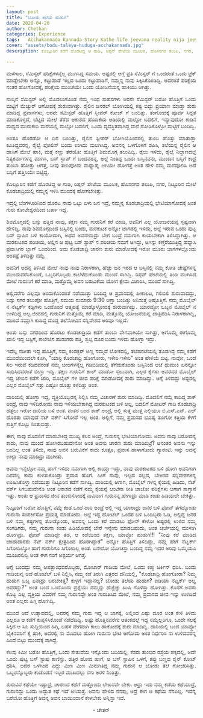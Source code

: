 ```yaml
---
layout: post
title: "ಬೋಡು ತಲೆಯ ಹುಡುಗ"
date: 2020-04-20
author: Chethan
categories: Experience
tags:	Acchakannada Kannada Story Kathe life jeevana reality nija jeevana Karnataka Travel Trek Hiking Aarohana
cover: "assets/bodu-taleya-huduga-acchakannada.jpg"
description: ಕೊಲ್ಲೂರಿನ ಕಡೆಗೆ ಹೊರಟಿದ್ದ ಆ ಗಾಡಿ, ರಿಪ್ಪನ್ ಪೇಟೆಯ ಮೂಲಕ, ಹೊಸನಗರ ತಲುಪಿ, ನಗರ, ನಿಟ್ಟೂರಿನ ಮೇಲೆ ಕೊಡಚಾದ್ರಿಯಲ್ಲಿ ನಮ್ಮನ್ನ ಇಳಿಸಿ ಮುಂದಕ್ಕೆ ಹೋಗಬೇಕಿತ್ತು.

---
```


<p align ="justify"> ಮಳೆಗಾಲ, ಸೆಮಿಸ್ಟರ್ ಪರಿಕ್ಷೆಗಳನ್ನೆಲ್ಲ ಮುಗಿಸಿದ್ದ ಸಮಯ. ಅಷ್ಟರಲ್ಲಿ ಆಗ್ಲೆ ಪ್ರತಿ ಸೆಮಿಸ್ಟರ್ ಗೆ ಒಂದರಂತೆ ಒಂದು ಟ್ರೆಕ್ ಮಾಡ್ಲೇಬೇಕು ಅನ್ನೊ, ಕಟ್ಟುಪಾಡೆ ಇಲ್ಲದ ಒಂದು ಕಟ್ಟುಪಾಡಿಗೆ, ನಮ್ಮನ್ನ ನಾವು ಸಿಕ್ಕಿಸಿಕೊಂಡಿದ್ವಿ. ಅದರಂತೆ ಪರಿಕ್ಷೆಯ ನಂತರ ಹೋಗೋದಕ್ಕೆ, ಪರಿಕ್ಷೆಯ ಮುಂಚೆಯೇ ಒಂದು ಯೋಜನೆಯನ್ನ ಹಾಕಿಯು ಆಗಿತ್ತು. </p><!--more-->

<p align ="justify"> ನಾಲ್ಕನೆ ಸೆಮಿಸ್ಟರ್ ಅಲ್ಲಿ ಮೊದಲುಗೊಂಡ ನಮ್ಮ ಇಂಥ ಸಾಹಸಗಳು ಆರನೇ ಸೆಮಿಸ್ಟರ್ ಬರೋ ಹೊತ್ತಿಗೆ ಒಂದು ಮಟ್ಟಿಗೆ ಮೆಚ್ಯುರ್ ಆಗೋದಕ್ಕೆ ಶುರುವಾಗಿತ್ತು‌‌. ರೈಲಿನ ಜನರಲ್ ಬೋಗಿಯಲ್ಲಿ ಕಷ್ಟ ಬಿದ್ದು ಪ್ರಯಾಣ ಮಾಡ್ತಾ ಶುರು ಮಾಡಿದ್ದ ಪ್ರವಾಸಗಳು, ಆರನೇ ಸೆಮಿಸ್ಟರ್ ಹೊತ್ತಿಗೆ ಸ್ಲೀಪರ್ ಕೋಚ್ ಗೆ ಬಂದಿತ್ತು. ತಂಗೋದಕ್ಕೆ ಪೂರ್ವ ಸಿದ್ದತೆ ಮಾಡಿಕೊಳ್ಳದೆ, ಬೆಟ್ಟದ ಮೇಲೆ ತೆರೆದ ಆಕಾಶದ ಹೊದಿಕೆಯ ಅಡಿಯಲ್ಲಿ ಮಲ್ಗೋ ಬದಲಿಗೆ, ಇನ್ಯಾವುದೋ ಕಾಡಿನ ಮಧ್ಯದ ಮುರುಕಲು ಮನೆಯಲ್ಲಿ ಮಲ್ಗೋ ಬದಲಿಗೆ, ಒಂದು ವ್ಯವಸ್ಥಿತವಾಗಿದ್ದ ಮನೆ ನೋಡಿಕೊಳ್ಳೋ‌ ಮಟ್ಟಿಗೆ ಬಂದಿದ್ವಿ. </p>

<p align ="justify"> ಅಂತೂ ಹೊರಡೋ ಆ ದಿನ ಬಂದಿತ್ತು, ರೈಲಿನ ಸ್ಲೀಪರ್ ಬೋಗಿಯೊಂದರಲ್ಲಿ ತುಂಬ ಹೊತ್ತು ಮಾತಾಡ್ತಾ ಕೂತಿದ್ದವರನ್ನ, ರೈಲ್ವೆ ಪೋಲಿಸ್ ಬಂದು ಉಗಿದು ಮಲಗಿಸಿದ್ದ. ಅವನನ್ನ ಒಳಗೊಳಗೆ ಶಪಿಸಿ, ತಲೆಯನ್ನ ರೈಲಿನ ಆ ಹಾಸಿಗೆ ಮೇಲೆ ಹಾಕಿ, ಮತ್ತೆ ಕಣ್ಣು ತೆರೆಯೋ ಹೊತ್ತಿಗೆ ಶಿಮಮೊಗ್ಗ ತಲುಪಿದ್ವಿ. ರೈಲು ಇಳಿದು, ರೈಲ್ವೆ ನಿಲ್ದಾಣದಲ್ಲೆ ನಿತ್ಯಕರ್ಮಗಳನ್ನ ಮುಗಿಸಿ, ಬಸ್ ಸ್ಟಾಪ್ ಗೆ ಬಂದವರನ್ನ, ಅಲ್ಲೆ ನಿಂತಿದ್ದ ಒಂದು ಬಸ್ಸಿನವನು, ಮುಂದಿನ ಬಸ್ಸಿಗೆ ಕಾದ್ರೆ ತುಂಬಾ ಹೋತ್ತು ಆಗತ್ತೆ, ನೀವು ತಲುಪೋದು ಮಧ್ಯಾಹ್ನ ಆಗಿಯೇ ಹೋಗತ್ತೆ ಅಂತ ಹೇಳಿ ನಮ್ಮ ಮನವೊಲಿಸಿ ಅದೆ ಬಸ್ಸಿಗೆ ಹತ್ತಿಸಿಯೇ ಬಿಟ್ಟಿದ್ದ. </p>

<p align ="justify"> ಕೊಲ್ಲೂರಿನ ಕಡೆಗೆ ಹೊರಟಿದ್ದ ಆ ಗಾಡಿ, ರಿಪ್ಪನ್ ಪೇಟೆಯ ಮೂಲಕ, ಹೊಸನಗರ ತಲುಪಿ, ನಗರ, ನಿಟ್ಟೂರಿನ ಮೇಲೆ ಕೊಡಚಾದ್ರಿಯಲ್ಲಿ ನಮ್ಮನ್ನ ಇಳಿಸಿ ಮುಂದಕ್ಕೆ ಹೋಗಬೇಕಿತ್ತು. </p>

<p align ="justify"> ಇದ್ರಲ್ಲಿ ಬೆಂಗಳೂರಿನಿಂದ ಹೊರಟ ನಾವು ಒಟ್ಟು ಏಳು ಜನ ಇದ್ರೆ, ನಮ್ಮನ್ನ ಕೊಡಚಾದ್ರಿಯಲ್ಲಿ ಭೇಟಿಯಾಗೋದಕ್ಕೆ ಅಂತ ಗುರು ಕೋಟೇಶ್ವರದಿಂದ ಬರ್ತಾ ಇದ್ದ. </p>

<p align ="justify"> ಶಿವಮೊಗ್ಗದಲ್ಲಿ  ಬಸ್ಸು ಹತ್ತಿದ ನಾವು, ತಕ್ಷಣ ನಮ್ಮ ಗುರುನಿಗೆ ಕರೆ ಮಾಡಿ, ಅವನಿಗೆ ಎಲ್ಲ ಯೋಜನೆಯನ್ನ ಸ್ಪಷ್ಟವಾಗಿ ಹೇಳಿದ್ವಿ. ನಾವು ಶಿವಮೊಗ್ಗದಿಂದ ಬಸ್ಸಿನಲ್ಲಿ ಬಂದು, ಮರಕುಟಕ ಅನ್ನೋ ಜಾಗದಲ್ಲಿ ಇಳಿದು, ಅಲ್ಲೆ ಇರುವ ಒಂದು ಪುಟ್ಟ ಬಸ್ ಸ್ಟಾಪಿನ ಬಳಿ ಕಾಯೋದಾಗಿ, ಅಥವ ಅವನೇನಾದ್ರು ಬೇಗ ಬಂದ್ರೆ ನಮಗಾಗಿ ಕಾಯಬೇಕಾಗಿ ತಿಳಿಸಿದ್ದಾಗಿತ್ತು. ಆ ಮರಕುಟಕದ ಪರಿಚಯ, ಅಲ್ಲಿನ ಆ ಪುಟ್ಟ ಬಸ್ ಸ್ಟಾಪ್ ನ ಪರಿಚಯ ನಮಗೆ ಆಗಿದ್ದು, ಆಗಿನ್ನು ಕಣ್ತೆರೆಯುತ್ತಿದ್ದ ಹವ್ಯಾಸಿ ಪ್ರವಾಸಿಗರ ಬ್ಲಾಗ್ ಒಂದರಿಂದ. ಅದು ಕೊಡಚಾದ್ರಿ ಚಾರಣ ಶುರು ಮಾಡೋದಕ್ಕೆ ಇರೋ ಮೂರು ಜಾಗಗಳಲ್ಲೊಂದು ಅಂತಷ್ಟೆ ತಿಳಿದಿತ್ತು ನಮ್ಗೆ. </p>

<p align ="justify"> ಅವನಿಗೆ ಅದನ್ನ ತಿಳಿಸಿದ ಮೇಲೆ ನಾವು ನಾವು ನಿರಾಳರಾಗಿ, ಹೆಚ್ಚು ಜನ ಇರದ ಆ ಬಸ್ಸಿನಲ್ಲಿ ನಮ್ಮ ಕೋತಿ ಚೇಷ್ಟೆಗಳನ್ನ ಮುಂದುವರೆಸಿಕೊಂಡೆ, ಒಬ್ಬರಿಗೊಬ್ಬರು ಕಾಲೆಳೆದುಕೊಂಡು ಮುಂದೆ ಸಾಗಿದ್ವಿ‌. ರಿಪ್ಪನ್ ಪೇಟೆಯಲ್ಲಿ ತಿಂಡಿ ಮುಗಿಸಿದ ಮೇಲೆ ಗುರುನಿಗೆ ಕರೆ ಮಾಡಿ, ಮತ್ತೊಮ್ಮೆ ಅವನ ಬರುವಿಕೆಯ ಯೋಗ ಕ್ಷೇಮ ವಿಚಾರಿಸಿ, ಮುಂದೆ ಸಾಗಿದ್ವಿ‌. </p>

<p align ="justify"> ಅಲ್ಲಿವರೆಗು ಎಲ್ಲವೂ ಅಂದುಕೊಂಡಂತೆ ನಡೆಯುತ್ತಾ ಬಂದಿದ್ದ ಆ ಪ್ರವಾಸದಲ್ಲಿ ಪೀಕಾಲಟ, ಗಲಿಬಿಲಿ ಶುರುವಾದದ್ದು, ಬಸ್ಸು ನಗರ ತಲುಪೋ ಹೊತ್ತಿಗೆ, ಸಮಯ ಸುಮಾರು 9:30 ಆಗ್ತಾ ಬಂದಿತ್ತು ಅನಿಸುತ್ತೆ ಅಷ್ಟೊತ್ತಿಗೆ. ನಮ್ಮ ಮೊಬೈಲ್ ನ  ನೆಟ್ವರ್ಕ್ ಕಡ್ಡಿಗಳು ಒಂದೊಂದೆ ಆತ್ಮಹತ್ಯೆ ಮಾಡ್ಕೊಳ್ಳೋದಕ್ಕೆ ಶುರುವಾಗಿದ್ವು. ಯಾರದ್ದೋ ಒಬ್ಬನ ಮೊಬೈಲ್ ನ ಉಳಿದಿದ್ದ ಅಲ್ಪ ಜೀವದಲ್ಲಿ ಗುರುನಿಗೆ ಮತ್ತೊಮ್ಮೆ ಕರೆ ಮಾಡಿ, ಮತ್ತೊಮ್ಮೆ ಯೋಜನೆಯನ್ನ ಖಾತ್ರಿಪಡಿಸಿ ನಿರಾಳರಾಗಿದ್ವಿ, ಮುಂದೆ ನಮ್ಗಾಗಿ ಕಾದಿದ್ದ ದೊಡ್ಡ ತಲೆನೋವಿನ ಸನ್ನಿವೇಶದ ಅರಿವೂ ಇಲ್ಲದೆ. </p>

<p align ="justify"> ಅಂತು ಬಸ್ಸು ನಗರದಿಂದ ಹೊರಟು ಕೊಡಚಾದ್ರಿಯ ಕಡೆಗೆ ತುಂಬಾ ವೇಗವಾಗಿಯೇ ಸಾಗಿತ್ತು, ಅಗೊಮ್ಮೆ ಈಗೊಮ್ಮೆ ಖಾಲಿ ಇದ್ದ ಬಸ್ಸಿಗೆ, ಕಾಲೇಜಿನ ಹುಡುಗರು ಹತ್ತಿ, ಸ್ವಲ್ಪ ದೂರ ಬಂದು ಇಳಿದು ಹೋಗ್ತಾ ಇದ್ರು. </p>

<p align ="justify"> ಇದೆಲ್ಲ ನಡೀತಾ ಇದ್ದ ಹೊತ್ತಿಗೆ, ನಮ್ಮ ಕಂಡಕ್ಟರ್ ಅಣ್ಣ ನಮ್ಮದೆ ಲೋಕದಲ್ಲಿ, ತಲೆಹರಟೆಯಲ್ಲಿ ತೊಡಗಿದ್ದ ನಮ್ಮ ಕಡೆಗೆ ಮುಂದೆಯಿಂದಲೇ ಕೂಗಿ, "ಯಾರ್ರಿ ಕೊಡಚಾದ್ರಿ ಹೋಗೋರು, ಇಳೀರಿ ಇಳೀರಿ" ಅಂತ ಹೇಳಿಯೆ ಬಿಟ್ಟ. ನಾವೋ, ಒಂದೆ ಸಲ ಇರುವೆ ಕಡಿದವರಂತೆ ನಮ್ಮ ಚೀಲಗಳನ್ನೆಲ್ಲ ಗಡಿಬಿಡಿಯಲ್ಲಿ ತೆಗೆದುಕೊಂಡು ಬಸ್ಸಿನಿಂದ ಆಚೆ ಧುಮುಕಿ ಏನನ್ನೋ ಸಾಧಿಸಿದವರಂತೆ ಬೀಗ್ತಾ ಇದ್ವಿ. ತಕ್ಷಣ ಗುರುನಿಗೆ ಕಾಲ್ ಮಾಡೋ ಸ್ಸಲುವಾಗಿ, ಎಲ್ಲರ ಕೈಗಳು ಅವರವರ ಮೊಬೈಲ್ ಇದ್ದ ಜೇಬಿನ ಕಡೆಗೆ ಜಾರಿ, ಮೊಬೈಲ್ ಗಳ ಜೀವ ಪರಿಕ್ಷೆ ಮಾಡೋದಕ್ಕೆ ಶುರು ಮಾಡಿದ್ವು. ಆಗ್ಲೆ ತಿಳಿದದ್ದು ಅಷ್ಟರಲ್ಲಿ ಎಲ್ಲರ ಮೊಬೈಲ್ ಸತ್ತು ಎಷ್ಟೋ ಹೊತ್ತು ಕಳೆದಿತ್ತು ಅಂತ. </p>

<p align ="justify"> ದಾರಿಯಲ್ಲಿ ಹೋಗ್ತಾ ಇದ್ದ, ವ್ಯಕ್ತಿಯೊಬ್ಬರನ್ನ ನಿಲ್ಲಿಸಿ ನಮ್ಮ ವಿಚಾರಣೆ ಶುರು ಮಾಡಿದ್ವಿ. ಮೊದಲಿಗೆ ನಮ್ಗೆ ಕಾದಿದ್ದ ಶಾಕ್ ಅಂದ್ರೆ, ನಾವು ಇಳಿದಿರೋದು ನಾವು ಇಳಿಯಬೇಕಾಗಿದ್ದ ಮರಕುಟಕದ ಬಳಿ ಅಲ್ಲ, ಬದಲಿಗೆ ಮೋಟರ್ ಗಾಡಿ ಕೊಡಚಾದ್ರಿ ಹತ್ತಲು ಇರೋ ದಾರಿಯ ಬಳಿ ಅಂತ. ನಂತರ ಬಂದ ಶಾಕ್ ಅಂದ್ರೆ, ಅಲ್ಲಿ ಸುತ್ತ ಮುತ್ತ ಎಲ್ಲಿಯೂ ಬಿ.ಎಸ್.ಎನ್. ಎಲ್ ಹೊರತು ಯಾವುದೆ ನೆಟ್ ವರ್ಕ್ ಸಿಗೋದೆ ಇಲ್ಲ ಅಂತ. ಅಲ್ಲಿಗೆ, ನಮ್ಮ ಪ್ರವಾಸದ ಭವಿಷ್ಯ ತೂಗೋ ಕತ್ತಿಯ ಕೆಳಗೆ ಕುತ್ತಿಗೆ ಕೊಟ್ಟು ನಿಂತುಬಿಡ್ತು. </p>

<p align ="justify"> ಈಗ, ನಾವು ಮೊದಲಿಗೆ ಮಾಡಬೇಕಿದ್ದ ಮುಖ್ಯ ಕೆಲಸ ಅಂದ್ರೆ, ಗುರುನನ್ನ ಭೇಟಿಯಾಗೋದು. ಅವನು ನಾವು ಬರೋದನ್ನ ಕಾದು, ನಾವು ಮುಂದೆ ಹೋಗಿರಬಹುದೇನೋ ಅಂತ ಅವನು ಚಾರಣ ಶುರು ಮಾಡಿಬಿಟ್ರೆ? ಆನಂತರ ಅವನು ಇನ್ನು ಬಂದಿಲ್ಲ ಅಂತ ತಿಳಿದು, ನಾವು ಅವನ ಬರುವಿಕೆಗೆ ಕಾದು‌ ಕೂತ್ರೂ, ಪ್ರವಾಸ ಹಾಳಾಗೋದು ಗ್ಯಾರಂಟಿ. ಇನ್ನು ಅದನ್ನೆ ಉಲ್ಟಾ ನಾವು ಮಾಡಿದ್ರು ಮುಗೀತು. </p>

<p align ="justify"> ಅವನು ಇನ್ನೆಲ್ಲೋ ನಮ್ಮ ಹಾಗೆ ಇಳಿದು ನಮಗಾಗಿ ಅಲ್ಲಿ ಕಾಯ್ತಾ ಇದ್ದು, ನಾವು ಮರಕುಟಕದ ಬಳಿ ಹೋಗಿ ಅವನಿಗಾಗಿ ದಿನವೆಲ್ಲ ಕಾದು ಕುಳಿತುಕೊಂಡ್ರು ಪ್ರವಾಸ ಹೊಗೆ. ಹೀಗೆ ನಾವು, ಇಲ್ಲದ ಸಲ್ಲದ, ಬೇಕಿರದ ಸನ್ನಿವೇಶಗಳನ್ನ ಊಹಿಸಿಕೊಳ್ತಾ ನಡೆಯುತ್ತಾ ನಿಟ್ಟೂರಿನ ಕಡೆಗೆ ಸಾಗಿದ್ವಿ. ದಾರಿಯಲ್ಲಿ ಆಗಾಗ, ಮೊಬೈಲ್ ಗಳನ್ನ ಕೈಯಲ್ಲಿ ಹಿಡಿದು, ನೆಟ್ ವರ್ಕ್ ಸಿಗಬಹುದೇನೊ ಅಂತ ಆಕಾಶದ ಕಡೆಗೆ ನಮ್ಮ ಕೈಯನ್ನೆ ಆಂಟೆನಾ ರೀತಿ ಚಾಚೋ ಪರಿಕ್ಷೆಗಳು ಆಗಾಗ ಸಾಗ್ತಾನೆ ಇತ್ತು. ಅಂತು ಆ ಪ್ರವಾಸದ ಜೀವ ತುಂಬಿಸೋದಕ್ಕೆ ನಾವಿವಾಗ ಗುರುನನ್ನ ಹೇಗಾದ್ರು ಮಾಡಿ ಕಂಡು ಹಿಡಿಯಲೇ ಬೇಕಿತ್ತು. </p>

<p align ="justify"> ನಿಟ್ಟೂರಿಗೆ ಬರೋ ಹೊತ್ತಿಗೆ, ನಮ್ಗೆ ಕಂಡ ಒಂದೆ ದಾರಿ ಅಂದ್ರೆ ಅಲ್ಲಿ ಇದ್ದ ಯಾರಾದ್ರು ಜನರ ಬಳಿ ಫೋನ್ ತೆಗೆದ್ಕೊಂಡು ಗುರುನಾ ಸಂಪರ್ಕಿಸೋ ಪ್ರಯತ್ನ ಮಾಡೋದು. ಅಲ್ಲೆ ಇದ್ದ ಹೋಟೆಲ್ ಒಂದರ ಬಳಿ ಒಂದಿಬ್ಬರು ಓಡಿ, ಅಲ್ಲಿದ್ದ ಜನರ ಬಳಿ ನಮ್ಮ ಕಷ್ಟಗಳನ್ನ ತೋಡ್ಕೊಂಡು, ಅವರನ್ನ ಒಂದು ಕರೆ ಮಾಡಲು ಫೋನ್ ಕೇಳೋ ಅಷ್ಟರಲ್ಲಿ ಉಳಿದ ನಮ್ಮ ಸಂಗಡಿಗರು, ನಮ್ಮ ಗುರುನಾ ಕಂಡು ಹಿಡಿಯೋದಕ್ಕೆ ಬೇರೆ ಇನ್ನೇನು ಮಾಡಬಹುದು, ಅಂತ ಚರ್ಚೆಯಲ್ಲಿ ಮುಳುಗಿ ಹೋಗಿದ್ರು. ಫೋನ್ ಮಾಡಿದ್ದೇ ತಡ, ಆ ಕಡೆಯಿಂದ ತಕ್ಷಣ, ಯಾವ್ದೋ ಹುಡುಗಿ!!! "ನೀವು ಕರೆ ಮಾಡಿದ ಚಂದಾದಾರರು ನೆಟ್ ವರ್ಕ್ ಕ್ಷೇತ್ರದಿಂದ ಹೊರಗಿದ್ದಾರೆ" ಅನ್ನೋ ಹೊತ್ತಿಗೆ ತಿಳಿದಿದ್ದು, ನಮ್ಗೆ ಹೇಗೆ ನೆಟ್ವರ್ಕ್ ಸಿಗೋದಿಲ್ವೋ ಹಾಗೆ ಗುರುನಿಗೂ ಸಿಗೋದಿಲ್ಲ ಅಂತ. ಏನೇನೋ ಯೋಚಿಸ್ತಾ ಬಂದಿದ್ದ ನಮ್ಗೆ ಇದರ ಅರಿವು ಒಮ್ಮೆಯೂ ಮೂಡಿರಲಿಲ್ವ ಅಂತ ಈಗ ನಂಗೆ ಅಶ್ಟರ್ಯ ಆಗತ್ತೆ. </p>

<p align ="justify"> ಆಗ್ಲೆ ಬಂದದ್ದು ನಮ್ಮ ಆಪತ್ಬಾಂಧವರೊಬ್ಬರು, ಮೋಟಾರ್ ಗಾಡಿಯ ಮೇಲೆ, ಒಂದು ಕಪ್ಪು ಜರ್ಕಿನ್ ಧರಿಸಿ. ಬಂದು ಗಾಡಿಯನ್ನ ಅದೆ ಹೋಟೆಲ್ ಬಳಿ ನಿಲ್ಲಿಸಿ, ನಮ್ಮ ಕಡೆ ತಿರುಗಿ ಎತ್ತರದ ದನಿಯಲ್ಲಿ, "ಕೊಡಚಾದ್ರಿ ಹೋಗೋರಾ? ನಿಮ್ಮ ಹುಡುಗ ಒಬ್ಬ ಏನಾದ್ರು ಬರಬೇಕಿತ್ತ? ಕುಳ್ಳಗೆ ಇದ್ದಾನಲ್ವ? ಬೋಡು ತಲೆಯ ಹುಡುಗ? ಐಡಿಯಾ ನೆಟ್ವರ್ಕ್ ಅಲ್ವ ಅವರದ್ದು?" ಅಂತ ಬಂದ ಒಂದೊಂದು ಪ್ರಶ್ನೆಯು ನಮ್ಮನ್ನು ಹೆಚ್ಚೆಚ್ಚು ಖುಷಿ ಗೊಳಿಸ್ತಾ ಹೋಗಿತ್ತು‌. ಕೊನೆಗೆ ಅವರು ಕೊಟ್ಟ ಎಲ್ಲ ವ್ಯಕ್ತಿಯ ವಿವರಣೆ ನಮ್ಮ ಗುರುನದ್ದೇ ಅಂತ ಗುರುತಿಸಿದ ಮೇಲೆ, ನಮ್ಮ ಪ್ರವಾಸದ ಜೀವ ಇನ್ನು ಉಳಿದಿದೆ ಅಂತ ಎಲ್ಲರು ಹಿಗ್ಗಿ ಹೋಗಿದ್ವಿ. </p>

<p align ="justify"> ಮುಂದೆ ಅದೆ ಉತ್ಸಾಹದಲ್ಲಿ, ಅವರನ್ನ ನಮ್ಮ ಗುರು ಇದ್ದ ಆ ಜಾಗಕ್ಕೆ, ಅಲ್ಲಿಂದ ಎಷ್ಟು ದೂರ ಅಂತ ಕೇಳಿ ತಿಳಿದು ಎಲ್ಲರೂ ಆ ಕಡೆಗೆ ಕುಪ್ಪಳಿಸಿಕೊಂಡೆ ನಡೆದೆದಿದ್ವಿ. ಅಷ್ಟು ಹೊತ್ತಿನವರೆಗು ಆತಂಕದಲ್ಲೆ ಇದ್ದ ನಮ್ಮೆಲ್ಲರಿಗೂ, ಒಂದೇ ಸಲಕ್ಕೆ ಸಿಕ್ಕಿದ ಆ ಸಿಹಿ ಸುದ್ದಿಯಿಂದ ಹಿಗ್ಗಿ, ಬಹಳ ವೇಗವಾಗಿ ಕಾಲು ಹಾಕೋದಕ್ಕೆ ಶುರು ಮಾಡಿದ್ವಿ. ದಾರಿಯಲ್ಲಿ ಬಂದ ಯಾವ್ದೋ ಬೈಕಿನವರಿಗೆ ಕೈ ಹಾಕಿ, ಅದರಲ್ಲಿ ನಾ ಮೊದಲು ಹೋಗಿ ಗುರುನಾ ಭೇಟಿ ಆಗೋದು ಅಂತ ನಿರ್ಧರಿಸಿ ನಾ ಉಳಿದವರನ್ನ ಹಿಂದೆ ಬಿಟ್ಟು ಮುಂದೆಕ್ಕೆ ಸಾಗಿದ್ದೆ. </p>

<p align ="justify"> ಕೆಲವು ಕಿಮೀ ಬರೋ ಹೊತ್ತಿಗೆ, ಒಂದು ಸೇತುವೆಯ ಇನ್ನೊಂದು ಬದಿಯಲ್ಲಿ, ಕೆಸರು ತುಂಬಿದ ರಸ್ತೆಯ ಪಕ್ಕದಲ್ಲಿ, ಅದೇ ಒಂದು ಪುಟ್ಟ ಬಸ್ ಸ್ಟಾಪು ಕಾಣಿಸ್ತು. ಹತ್ತಿರ ಹೋದ ಹಾಗೆ, ಆ ಬಸ್ ಸ್ಟಾಪಿನ ಒಳಗೆ, ಕಪ್ಪು ಬಣ್ಣದ ರೈನ್ ಕೋಟ್ ಧರಿಸಿ, ಅದರ ಒಳಗಿಂದ ಎದ್ದು ಮಿಣ ಮಿಣ ಮಿನುಗಿತಿದ್ದ ನಮ್ಮ ಗುರುನ ಆ ಬೋಡು ತಲೆ‌ ಗೋಚರಿಸಿತ್ತು. ಒಬ್ಬರನ್ನೊಬ್ಬರು ಕಂಡೊಡನೆ ಇಬ್ಬರ ಮುಖದಲ್ಲು ನಗು ಅರಳಿ ನಿಂತಿತ್ತು. </p>

<p align ="justify"> ಶುರುವಿನ ಕಥೆಯೇ ಇಷ್ಟಾದ್ರೆ, ಚಾರಣದ ಕಥೆಗೆ ಮತ್ತೊಂದು ಲೇಖನವೇ ಬೇಕು. ಆದ್ರು ಇದು ನಮ್ಮ ಕಡೆಯ ಕಥೆಯಾದ್ರೆ, ಗುರುನದ್ದು ಒಂದು ಅದ್ಭುತ ಕಥೆ ಇದೆ ಅನಿಸುತ್ತೆ. ಅವನು ಹೇಳಿದ ನೆನಪು, ಆದ್ರೆ ಈಗ ಆ ಕಥೆಯ ನೆನಪಿಲ್ಲ‌. ಇದನ್ನ ಬರೆಯೋ ಹೊತ್ತಿಗೆ ಅದನ್ನ ಅವನ ಬಾಯಿಂದಾನೆ ಕೇಳಬೇಕು ಅನ್ನಿಸ್ತಾ ಇದೆ‌. </p>


<p align ="center"> - ಚೇತನ್</p>
